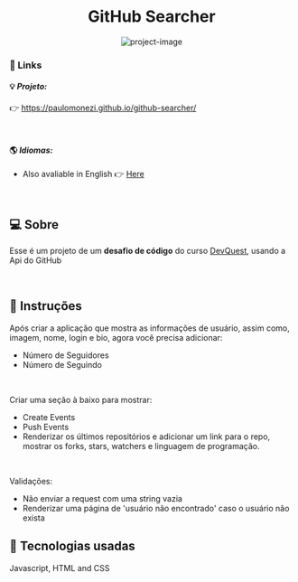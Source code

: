 <h1 align="center">GitHub Searcher</h1>

<p align="center">
    <img src="https://user-images.githubusercontent.com/95001803/176583367-6e34c441-a989-4c15-9003-08d847f6c8cc.png" alt="project-image">
</p>

### 🔗 Links

#### 💡 _Projeto:_
👉 <a href="https://paulomonezi.github.io/github-searcher/" target="_blank">https://paulomonezi.github.io/github-searcher/</a>

<br>

#### 🌎 _Idiomas:_ 
-  Also avaliable in English 👉 <a href="https://github.com/paulomonezi/github-searcher/blob/main/README.md" target="_blank">Here</a>

<br>

## 💻 Sobre
Esse é um projeto de um **desafio de código** do curso <a href="https://www.linkedin.com/school/devquest-dev-em-dobro/" target="_blank">DevQuest</a>, usando a Api do GitHub

<br>

## 📑 Instruções
Após criar a aplicação que mostra as informações de usuário, assim como, imagem, nome, login e bio, agora você precisa adicionar:
- Número de Seguidores
- Número de Seguindo
<br>

Criar uma seção à baixo para mostrar:
- Create Events
- Push Events
- Renderizar os últimos repositórios e adicionar um link para o repo, mostrar os forks, stars, watchers e linguagem de programação.

<br>

Validações:
- Não enviar a request com uma string vazia
- Renderizar uma página de 'usuário não encontrado' caso o usuário não exista

## 🧰 Tecnologias usadas
Javascript, HTML and CSS